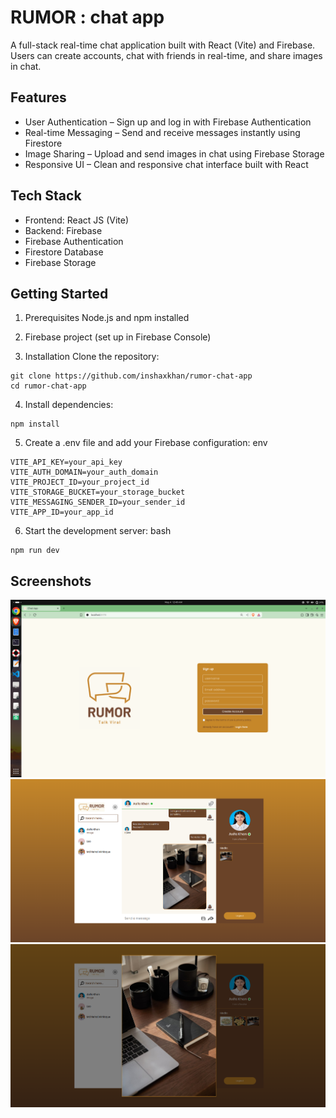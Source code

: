 # RUMOR : chat app
A full-stack real-time chat application built with React (Vite) and Firebase. Users can create accounts, chat with friends in real-time, and share images in chat.

## Features
- User Authentication – Sign up and log in with Firebase Authentication
- Real-time Messaging – Send and receive messages instantly using Firestore
- Image Sharing – Upload and send images in chat using Firebase Storage
- Responsive UI – Clean and responsive chat interface built with React

## Tech Stack
- Frontend: React JS (Vite)
- Backend: Firebase
- Firebase Authentication
- Firestore Database
- Firebase Storage

## Getting Started
1. Prerequisites
Node.js and npm installed

2. Firebase project (set up in Firebase Console)

3. Installation
Clone the repository:
```
git clone https://github.com/inshaxkhan/rumor-chat-app
cd rumor-chat-app
```

4. Install dependencies:
```
npm install
```

5. Create a .env file and add your Firebase configuration:
env
```
VITE_API_KEY=your_api_key
VITE_AUTH_DOMAIN=your_auth_domain
VITE_PROJECT_ID=your_project_id
VITE_STORAGE_BUCKET=your_storage_bucket
VITE_MESSAGING_SENDER_ID=your_sender_id
VITE_APP_ID=your_app_id
```

6. Start the development server:
bash
```
npm run dev
```

## Screenshots
![Login Page](screenshots/1.png)
![Chat Page](screenshots/img2.png)
![View media in full screen](screenshots/img3.png)
